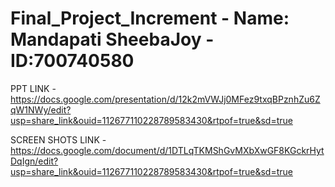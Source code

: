 # Final_Project_Increment - Name: Mandapati SheebaJoy - ID:700740580
PPT LINK - https://docs.google.com/presentation/d/12k2mVWJj0MFez9txqBPznhZu6ZqW1NWy/edit?usp=share_link&ouid=112677110228789583430&rtpof=true&sd=true


SCREEN SHOTS LINK - https://docs.google.com/document/d/1DTLqTKMShGvMXbXwGF8KGckrHytDqIgn/edit?usp=share_link&ouid=112677110228789583430&rtpof=true&sd=true
